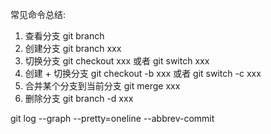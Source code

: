 常见命令总结:
1. 查看分支 git branch
2. 创建分支 git branch xxx
3. 切换分支 git checkout xxx 或者 git switch xxx
4. 创建 + 切换分支 git checkout -b xxx  或者 git switch -c xxx
5. 合并某个分支到当前分支 git merge xxx 
6. 删除分支  git branch -d xxx

git log --graph --pretty=oneline --abbrev-commit
